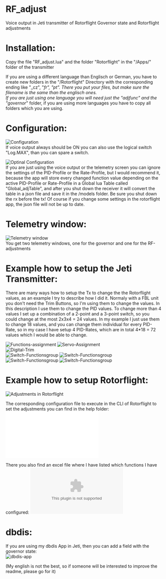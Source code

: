 # RF_adjust
Voice output in Jeti transmitter of Rotorflight Governor state and Rotorflight adjustments  

# Installation:      
Copy the file "RF_adjust.lua" and the folder "Rotorflight" in the "/Apps/" folder of the transmitter   

If you are using a different language than Englisch or German, you have to create new folders in the "/Rotorflight" Directory with the corresponding ending like "_cz", "_fr", "_pt".
There you put your files, but make sure the filename is the same than the englisch ones.  
If you are just using one language you will need just the "adjfunc_" and the "governor_" folder, if you are using more languages you have to copy all folders which you are using.

# Configuration:
![Configuration](help/Configuration.png)  
If voice output always should be ON you can also use the logical switch "Log.MAX", than you can spare a switch.

![Optinal Configuration](help/Optional-config.png)  
If you are just using the voice output or the telemetry screen you can ignore the settings of the PID-Profile or the Rate-Profile, but I would recommend it,
because the app will store every changed function value depending on the active PID-Profile or Rate-Profile in a Global lua Table called "Global_adjTable", and after you shut down the receiver it will convert the table in a json file and save it in the /models folder. Be sure you shut down the rx before the tx!
Of course if you change some settings in the rotorflight app, the json file will not be up to date.

# Telemetry window:
![Telemetry window](help/Telemetrie-screen.png)  
You get two telemetry windows, one for the governor and one for the RF-adjustments

# Example how to setup the Jeti Transmitter:
There are many ways how to setup the Tx to change the the Rotorflight values, as an example I try to describe how I did it.
Normaly with a FBL unit you don't need the Trim Buttons, so I'm using them to change the values. 
In this description I use them to change the PID values.
To change more than 4 values I set up a combination of a 2-point and a 3-point switch, so you could change at the most 2x3x4 = 24 values.
In my example I just use them to change 18 values, and you can change them individual for every PID-Rate, so in my case I have setup 4 PID-Rates, which are in total 4*18 = 72 values which I would be able to change.  

![Functions-assignment](help/Functions-assignment.png)
![Servo-Assignment](help/Servo-Assignment.png)  
![Digital-Trim](help/Digital-Trim.png)  
![Switch-Functionsgroup](help/Switch-Functionsgroup_1.png)
![Switch-Functionsgroup](help/Switch-Functionsgroup_2.png)  
![Switch-Functionsgroup](help/Switch-Functionsgroup_3.png)
![Switch-Functionsgroup](help/Switch-Functionsgroup_4.png)  

# Example how to setup Rotorflight:
![Adjustments in Rotorflight](help/Adjustments_in_Rotorflight.JPG)  

The corresponding configuration file to execute in the CLI of Rotorflight to set the adjustments you can find in the help folder:
![Adjustments_1-21](help/Adjustments_2-21_Mode_1.txt)

There you also find an excel file where I have listed which functions I have configured:
![Trim-Buttons](help/Trim-Buttons_Mode_1.xls)

# dbdis:
If you are using my dbdis App in Jeti, then you can add a field with the governor state:  
![dbdis-app](help/dbdis-app.png)

    
(My english is not the best, so if someone will be interested to improve the readme, please go for it)



